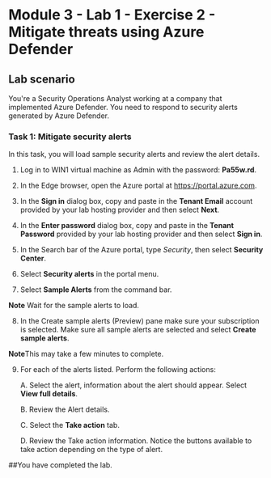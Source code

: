 # Module 3 - Lab 1 - Exercise 2 - Mitigate threats using Azure Defender

## Lab scenario

You're a Security Operations Analyst working at a company that implemented Azure Defender. You need to respond to security alerts generated by Azure Defender.

### Task 1: Mitigate security alerts

In this task, you will load sample security alerts and review the alert details.

1. Log in to WIN1 virtual machine as Admin with the password: **Pa55w.rd**.  

2. In the Edge browser, open the Azure portal at https://portal.azure.com.

3. In the **Sign in** dialog box, copy and paste in the **Tenant Email** account provided by your lab hosting provider and then select **Next**.

4. In the **Enter password** dialog box, copy and paste in the **Tenant Password** provided by your lab hosting provider and then select **Sign in**.

5. In the Search bar of the Azure portal, type *Security*, then select **Security Center**.

6. Select **Security alerts** in the portal menu.

7. Select **Sample Alerts** from the command bar.

**Note** Wait for the sample alerts to load.

8. In the Create sample alerts (Preview) pane make sure your subscription is selected.  Make sure all sample alerts are selected and select **Create sample alerts**.  

**Note**This may take a few minutes to complete.

9. For each of the alerts listed.  Perform the following actions:

    A. Select the alert, information about the alert should appear.  Select **View full details**.

    B. Review the Alert details.

    C. Select the **Take action** tab.

    D. Review the Take action information. Notice the buttons available to take action depending on the type of alert.

##You have completed the lab.